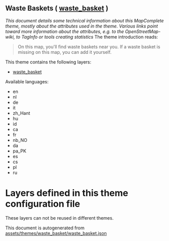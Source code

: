 [//]: # (WARNING: this file is automatically generated. Please find the sources at the bottom and edit those sources)

## Waste Baskets ( [waste_basket](https://mapcomplete.org/waste_basket) )
_This document details some technical information about this MapComplete theme, mostly about the attributes used in the theme. Various links point toward more information about the attributes, e.g. to the OpenStreetMap-wiki, to TagInfo or tools creating statistics_
The theme introduction reads:

> On this map, you'll find waste baskets near you. If a waste basket is missing on this map, you can add it yourself.

This theme contains the following layers:

 - [waste_basket](../Layers/waste_basket.md)

Available languages:

 - en
 - nl
 - de
 - it
 - zh_Hant
 - hu
 - id
 - ca
 - fr
 - nb_NO
 - da
 - pa_PK
 - es
 - cs
 - pl
 - ru

# Layers defined in this theme configuration file
These layers can not be reused in different themes.


This document is autogenerated from [assets/themes/waste_basket/waste_basket.json](https://github.com/pietervdvn/MapComplete/blob/develop/assets/themes/waste_basket/waste_basket.json)
